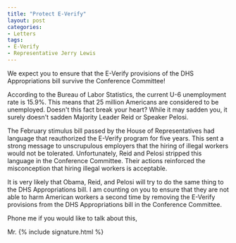 ```yaml
---
title: "Protect E-Verify"
layout: post
categories:
- Letters
tags:
- E-Verify
- Representative Jerry Lewis
---
```


We expect you to ensure that the E-Verify provisions of the DHS Appropriations bill survive the Conference Committee!  
  
According to the Bureau of Labor Statistics, the current U-6 unemployment rate is 15.9%. This means that 25 million Americans are considered to be unemployed. Doesn't this fact break your heart? While it may sadden you, it surely doesn't sadden Majority Leader Reid or Speaker Pelosi.

The February stimulus bill passed by the House of Representatives had language that reauthorized the E-Verify program for five years. This sent a strong message to unscrupulous employers that the hiring of illegal workers would not be tolerated. Unfortunately, Reid and Pelosi stripped this language in the Conference Committee. Their actions reinforced the misconception that hiring illegal workers is acceptable.

It is very likely that Obama, Reid, and Pelosi will try to do the same thing to the DHS Appropriations bill. I am counting on you to ensure that they are not able to harm American workers a second time by removing the E-Verify provisions from the DHS Appropriations bill in the Conference Committee.

Phone me if you would like to talk about this,

Mr. {% include signature.html %}
